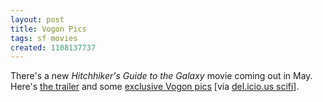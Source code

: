 ```yaml
---
layout: post
title: Vogon Pics
tags: sf movies
created: 1108137737
---
```

There's a new _Hitchhiker's Guide to the Galaxy_ movie coming out in May.  Here's [the trailer](http://www.apple.com/trailers/touchstone/hitchhikersguidetothegalaxy/)  and some <a href="http://filmforce.ign.com/hhgttg/articles/586/586626p1.html">exclusive Vogon pics</a> [via <a href="http://del.icio.us/tag/scifi">del.icio.us scifi</a>].
